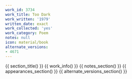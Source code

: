 ```yaml
---
work_id: 3734
work_title: Too Dark
work_written: '1979'
written_date: exact
work_collected: 'yes'
work_category: Poem
notes: null
icon: material/book
alternate_versions:
- 4671
---
```


{{ section_title() }}
{{ work_info() }}
{{ notes_section() }}
{{ appearances_section() }}
{{ alternate_versions_section() }}